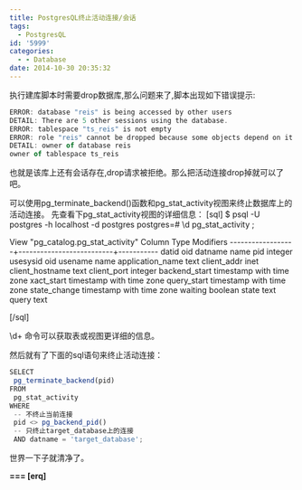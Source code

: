 ```yaml
---
title: PostgresQL终止活动连接/会话
tags:
  - PostgresQL
id: '5999'
categories:
  - - Database
date: 2014-10-30 20:35:32
---
```



<!-- more -->
执行建库脚本时需要drop数据库,那么问题来了,脚本出现如下错误提示:
```js
ERROR: database "reis" is being accessed by other users
DETAIL: There are 5 other sessions using the database.
ERROR: tablespace "ts_reis" is not empty
ERROR: role "reis" cannot be dropped because some objects depend on it
DETAIL: owner of database reis
owner of tablespace ts_reis
```
也就是该库上还有会话存在,drop请求被拒绝。那么把活动连接drop掉就可以了吧。

可以使用pg_terminate_backend()函数和pg_stat_activity视图来终止数据库上的活动连接。
先查看下pg_stat_activity视图的详细信息：
\[sql\]
$ psql -U postgres -h localhost -d postgres
postgres=# \\d pg_stat_activity ;

View "pg_catalog.pg_stat_activity"
 Column Type Modifiers 
------------------+--------------------------+-----------
 datid oid 
 datname name 
 pid integer 
 usesysid oid 
 usename name 
 application_name text 
 client_addr inet 
 client_hostname text 
 client_port integer 
 backend_start timestamp with time zone 
 xact_start timestamp with time zone 
 query_start timestamp with time zone 
 state_change timestamp with time zone 
 waiting boolean 
 state text 
 query text 

\[/sql\]

\\d+ 命令可以获取表或视图更详细的信息。

然后就有了下面的sql语句来终止活动连接：
```js
SELECT 
 pg_terminate_backend(pid) 
FROM 
 pg_stat_activity 
WHERE 
 -- 不终止当前连接
 pid <> pg_backend_pid()
 -- 只终止target_database上的连接
 AND datname = 'target_database';
```

世界一下子就清净了。

**\===
\[erq\]**